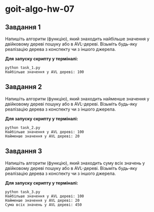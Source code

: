 # goit-algo-hw-07

## Завдання 1

Напишіть алгоритм (функцію), який знаходить найбільше значення у двійковому дереві пошуку або в AVL-дереві. Візьміть будь-яку реалізацію дерева з конспекту чи з іншого джерела.

**Для запуску скрипту у терміналі:**
```
python task_1.py
Найбільше значення у AVL дереві: 100
```

## Завдання 2

Напишіть алгоритм (функцію), який знаходить найменше значення у двійковому дереві пошуку або в AVL-дереві. Візьміть будь-яку реалізацію дерева з конспекту чи з іншого джерела.

**Для запуску скрипту у терміналі:**
```
python task_2.py
Найбільше значення у AVL дереві: 100
Найменше значення у AVL дереві: 20
```

## Завдання 3

Напишіть алгоритм (функцію), який знаходить суму всіх значень у двійковому дереві пошуку або в AVL-дереві. Візьміть будь-яку реалізацію дерева з конспекту чи з іншого джерела.

**Для запуску скрипту у терміналі:**
```
python task_3.py
Найбільше значення у AVL дереві: 100
Найменше значення у AVL дереві: 20
Сума всіх значень у AVL дереві: 450
```
